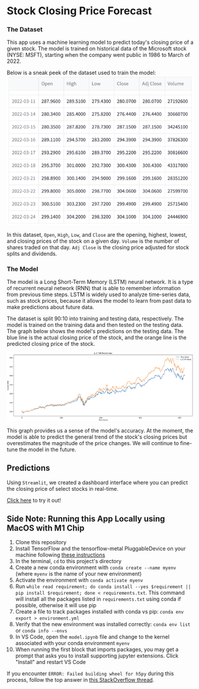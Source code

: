 # Stock Closing Price Forecast

### The Dataset

This app uses a machine learning model to predict today's closing price of a given stock. The model is trained on historical data of the Microsoft stock (NYSE: MSFT), starting when the company went public in 1986 to March of 2022.

Below is a sneak peek of the dataset used to train the model:
![The dataset](images/dataset.png)

In this dataset, `Open`, `High`, `Low`, and `Close` are the opening, highest, lowest, and
closing prices of the stock on a given day. `Volume` is the number of shares traded on that
day. `Adj Close` is the closing price adjusted for stock splits and dividends.

### The Model

The model is a Long Short-Term Memory (LSTM) neural network. It is a type of recurrent neural
network (RNN) that is able to remember information from previous time steps. LSTM is widely
used to analyze time-series data, such as stock prices, because it allows the model to learn
from past data to make predictions about future data.

The dataset is split 90:10 into training and testing data, respectively. The model is trained
on the training data and then tested on the testing data. The graph below shows the model's
predictions on the testing data. The blue line is the actual closing price of the stock, and
the orange line is the predicted closing price of the stock.

![The dataset](images/LSTM_predictions.png)

This graph provides us a sense of the model's accuracy. At the moment, the model is able to
predict the general trend of the stock's closing prices but overestimates the magnitude of
the price changes. We will continue to fine-tune the model in the future.

## Predictions

Using `Streamlit`, we created a dashboard interface where you can predict the closing price of select stocks in real-time.

[Click here](https://darioarias-kickoff-mlh-app-81gl30.streamlitapp.com/) to try it out!

## Side Note: Running this App Locally using MacOS with M1 Chip

1. Clone this repository
2. Install TensorFlow and the tensorflow-metal PluggableDevice on your machine following [these instructions](https://developer.apple.com/metal/tensorflow-plugin/)
3. In the terminal, `cd` to this project's directory
4. Create a new conda environment with `conda create --name myenv` (where `myenv` is the name of your new environment)
5. Activate the environment with `conda activate myenv`
6. Run `while read requirement; do conda install --yes $requirement || pip install $requirement; done < requirements.txt`. This command will install all the packages listed in `requirements.txt` using conda if possible, otherwise it will use pip
7. Create a file to track packages installed with conda vs pip: `conda env export > environment.yml`
8. Verify that the new environment was installed correctly: `conda env list` or `conda info --envs`
9. In VS Code, open the `model.ipynb` file and change to the kernel associated with your conda environment `myenv`
10. When running the first block that imports packages, you may get a prompt that asks you to install supporting jupyter extensions. Click "Install" and restart VS Code

If you encounter `ERROR: Failed building wheel for h5py` during this process, follow the top answer in [this StackOverflow thread](https://stackoverflow.com/questions/70587971/errorfailed-building-wheel-for-h5pyfailed-to-build-h5pyerrorcould-not-build-wh).
